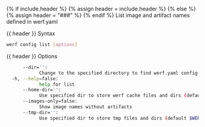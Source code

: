 {% if include.header %}
{% assign header = include.header %}
{% else %}
{% assign header = "###" %}
{% endif %}
List image and artifact names defined in werf.yaml

{{ header }} Syntax

```bash
werf config list [options]
```

{{ header }} Options

```bash
      --dir='':
            Change to the specified directory to find werf.yaml config
  -h, --help=false:
            help for list
      --home-dir='':
            Use specified dir to store werf cache files and dirs (default $WERF_HOME or ~/.werf)
      --images-only=false:
            Show image names without artifacts
      --tmp-dir='':
            Use specified dir to store tmp files and dirs (default $WERF_TMP_DIR or system tmp dir)
```

